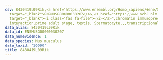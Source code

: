 ```yaml
---
csv: 8430419L09Rik,<a href="https://www.ensembl.org/Homo_sapiens/Gene/Summary?db=core;g=ENSMUSG00000030207"
  target="_blank">ENSMUSG00000030207</a>,<a href="https://www.ncbi.nlm.nih.gov/pubmed/25450459"
  target="_blank"><i class="fas fa-file"></i></a>",chromatin immunoprecipitation assay,direct
  interaction,prime adult stage, testis, Spermatocyte,,,transcriptional regulation,
data_alias: 8430419L09Rik
data_id: ENSMUSG00000030207
data_numevidence: 1
data_species: Mus musculus
data_taxid: '10090'
title: 8430419L09Rik
---
```


